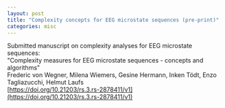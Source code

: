 ```yaml
---
layout: post
title: "Complexity concepts for EEG microstate sequences (pre-print)"
categories: misc
---
```


Submitted manuscript on complexity analyses for EEG microstate sequences:  
"Complexity measures for EEG microstate sequences - concepts and algorithms"  
Frederic von Wegner, Milena Wiemers, Gesine Hermann, Inken Tödt, Enzo Tagliazucchi, 
Helmut Laufs  
[https://doi.org/10.21203/rs.3.rs-2878411/v1](https://doi.org/10.21203/rs.3.rs-2878411/v1)

